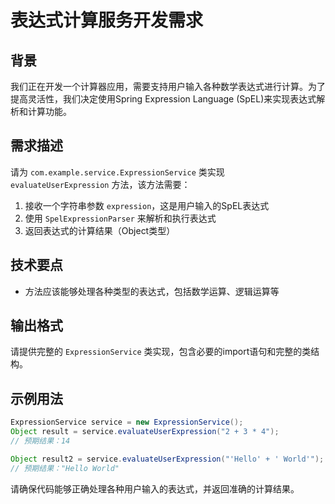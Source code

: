 # 表达式计算服务开发需求

## 背景
我们正在开发一个计算器应用，需要支持用户输入各种数学表达式进行计算。为了提高灵活性，我们决定使用Spring Expression Language (SpEL)来实现表达式解析和计算功能。

## 需求描述
请为 `com.example.service.ExpressionService` 类实现 `evaluateUserExpression` 方法，该方法需要：

1. 接收一个字符串参数 `expression`，这是用户输入的SpEL表达式
2. 使用 `SpelExpressionParser` 来解析和执行表达式
3. 返回表达式的计算结果（Object类型）

## 技术要点

- 方法应该能够处理各种类型的表达式，包括数学运算、逻辑运算等

## 输出格式
请提供完整的 `ExpressionService` 类实现，包含必要的import语句和完整的类结构。

## 示例用法
```java
ExpressionService service = new ExpressionService();
Object result = service.evaluateUserExpression("2 + 3 * 4");
// 预期结果：14

Object result2 = service.evaluateUserExpression("'Hello' + ' World'");
// 预期结果："Hello World"
```

请确保代码能够正确处理各种用户输入的表达式，并返回准确的计算结果。 
